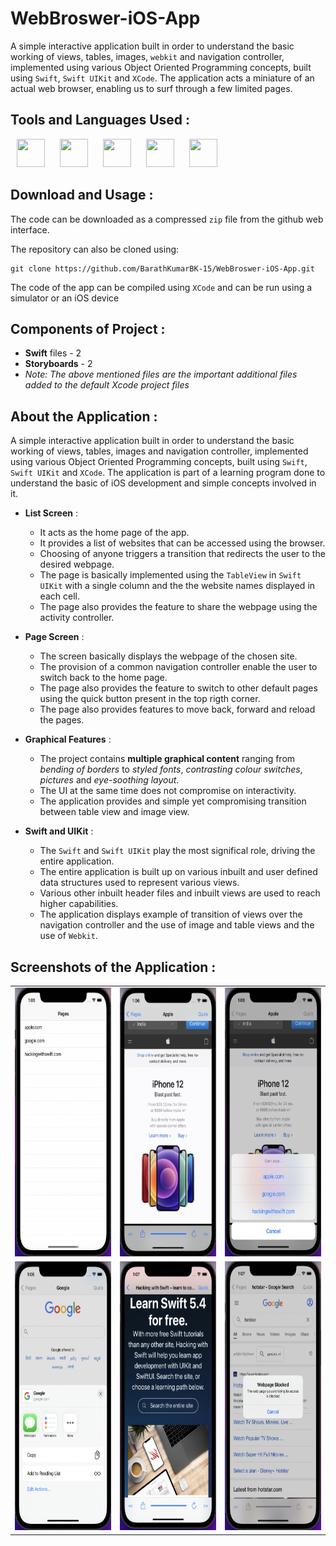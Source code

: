 # WebBroswer-iOS-App
A simple interactive application built in order to understand the basic working of views, tables, images, `webkit` and navigation controller, implemented using various Object Oriented Programming concepts, built using `Swift`, `Swift UIKit` and `XCode`. The application acts a miniature of an actual web browser, enabling us to surf through a few limited pages.

## Tools and Languages Used :
<p>
<img width="45" height="45" hspace="10" src="https://cdn.worldvectorlogo.com/logos/swift-15.svg"/>
<img width="45" height="45" hspace="10" src="https://developer.apple.com/assets/elements/icons/swiftui/swiftui-96x96_2x.png"/>
<img width="45" height="45" hspace="10" src="https://developer.apple.com/design/human-interface-guidelines/macos/images/app-icon-realistic-materials_2x.png"/>
<img width="45" height="45" hspace="10" src="https://www.vectorlogo.zone/logos/git-scm/git-scm-icon.svg"/>
<img width="45" height="45" hspace="10" src="https://www.vectorlogo.zone/logos/github/github-icon.svg"/>
</p>

## Download and Usage :
The code can be downloaded as a compressed `zip` file from the github web interface.

The repository can also be cloned using:
```
git clone https://github.com/BarathKumarBK-15/WebBroswer-iOS-App.git
```

The code of the app can be compiled using `XCode` and can be run using a simulator or an iOS device

## Components of Project :
- **Swift** files - 2
- **Storyboards** - 2
- _Note: The above mentioned files are the important additional files added to the default Xcode project files_

## About the Application :
A simple interactive application built in order to understand the basic working of views, tables, images and navigation controller, implemented using various Object Oriented Programming concepts, built using `Swift`, `Swift UIKit` and `XCode`. The application is part of a learning program done to understand the basic of iOS development and simple concepts involved in it.
- **List Screen** :
  - It acts as the home page of the app.
  - It provides a list of websites that can be accessed using the browser.
  - Choosing of anyone triggers a transition that redirects the user to the desired webpage.
  - The page is basically implemented using the `TableView` in `Swift UIKit` with a single column and the the website names displayed in each cell.
  - The page also provides the feature to share the webpage using the activity controller.
  
- **Page Screen** :
  - The screen basically displays the webpage of the chosen site.
  - The provision of a common navigation controller enable the user to switch back to the home page.
  - The page also provides the feature to switch to other default pages using the quick button present in the top rigth corner.
  - The page also provides features to move back, forward and reload the pages.
  
- **Graphical Features** :
  - The project contains **multiple graphical content** ranging from _bending of borders_ to _styled fonts_, _contrasting colour switches_, _pictures_ and _eye-soothing layout_.
  - The UI at the same time does not compromise on interactivity.
  - The application provides and simple yet compromising transition between table view and image view.
  
- **Swift and UIKit** :
  - The `Swift` and `Swift UIKit` play the most significal role, driving the entire application.
  - The entire application is built up on various inbuilt and user defined data structures used to represent various views.
  - Various other inbuilt header files and inbuilt views are used to reach higher capabilities.
  - The application displays example of transition of views over the navigation controller and the use of image and table views and the use of  `Webkit`.

  
## Screenshots of the Application :
<table>
  <tr>
    <td> <img src = "screenshots/1.png" height="430" width="210"> </td>
    <td> <img src = "screenshots/2.png" height="430" width="210"> </td>
    <td> <img src = "screenshots/3.png" height="430" width="210"> </td>
  </tr>
  <tr>
    <td> <img src = "screenshots/4.png" height="430" width="210"> </td>
    <td> <img src = "screenshots/5.png" height="430" width="210"> </td>
    <td> <img src = "screenshots/6.png" height="430" width="210"> </td>
  </tr>
</table>

